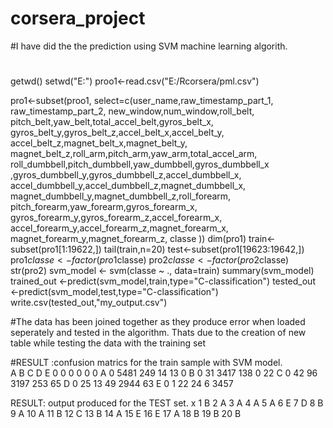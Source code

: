 # corsera_project
#I have did the the prediction using SVM machine learning algorith.

#
getwd()
setwd("E:")
proo1<-read.csv("E:/Rcorsera/pml.csv")



pro1<-subset(proo1, select=c(user_name,raw_timestamp_part_1,
                                raw_timestamp_part_2,
                                new_window,num_window,roll_belt,
                                pitch_belt,yaw_belt,total_accel_belt,gyros_belt_x,
                                gyros_belt_y,gyros_belt_z,accel_belt_x,accel_belt_y,
                                accel_belt_z,magnet_belt_x,magnet_belt_y,
                                magnet_belt_z,roll_arm,pitch_arm,yaw_arm,total_accel_arm,
                             roll_dumbbell,pitch_dumbbell,yaw_dumbbell,gyros_dumbbell_x
                             ,gyros_dumbbell_y,gyros_dumbbell_z,accel_dumbbell_x,
                             accel_dumbbell_y,accel_dumbbell_z,magnet_dumbbell_x,
                             magnet_dumbbell_y,magnet_dumbbell_z,roll_forearm,
                             pitch_forearm,yaw_forearm,gyros_forearm_x,
                             gyros_forearm_y,gyros_forearm_z,accel_forearm_x,
                             accel_forearm_y,accel_forearm_z,magnet_forearm_x,
                             magnet_forearm_y,magnet_forearm_z,
                                classe
                     ))
dim(pro1)
train<-subset(pro1[1:19622,])
tail(train,n=20)
test<-subset(pro1[19623:19642,])
pro1$classe<-factor(pro1$classe)
pro2$classe<-factor(pro2$classe)
str(pro2)
svm_model <- svm(classe ~ ., data=train)
summary(svm_model)
trained_out <-predict(svm_model,train,type="C-classification")
tested_out <-predict(svm_model,test,type="C-classification")
write.csv(tested_out,"my_output.csv")



#The data has been joined together as they produce error when loaded seperately and tested in the algorithm. Thats due to the creation of new table while testing the data with the training set  

#RESULT :confusion matrics for the train sample with SVM model.  
                    A    B    C    D    E
               0    0    0    0    0    0
          A    0 5481  249   14   13    0
          B    0   31 3417  138    0   22
          C    0   42   96 3197  253   65
          D    0   25   13   49 2944   63
          E    0    1   22   24    6 3457

RESULT: output produced for the TEST set.
	x
1	B
2	A
3	A
4	A
5	A
6	E
7	D
8	B
9	A
10	A
11	B
12	C
13	B
14	A
15	E
16	E
17	A
18	B
19	B
20	B
